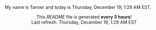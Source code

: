 My name is Tanner and today is Thursday, December 19, 1:29 AM EST.

<p align="center">This <i>README</i> file is generated <b>every 3 hours</b>!</br>Last refresh: Thursday, December 19, 1:29 AM EST<br /></p>
